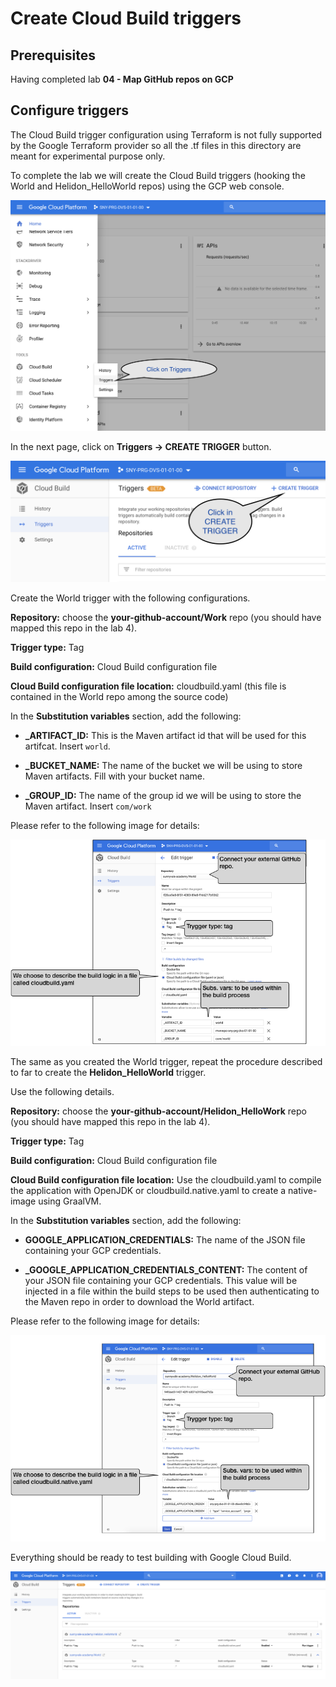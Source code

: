 # Create Cloud Build triggers

## Prerequisites

Having completed lab **04 - Map GitHub repos on GCP**

## Configure triggers

The Cloud Build trigger configuration using Terraform is not fully supported by the Google Terraform provider so all the .tf files in this directory are meant for experimental purpose only.

To complete the lab we will create the Cloud Build triggers (hooking the World and Helidon_HelloWorld repos) using the GCP web console.

![GCP Cloud Build Triggers link](img/gcp_cb_triggers.png)

In the next page, click on **Triggers -> CREATE TRIGGER** button.

![GCP Cloud Build page](img/gcp_create_trigger.png)

Create the World trigger with the following configurations.

**Repository:** choose the **your-github-account/Work** repo  (you should have mapped this repo in the lab 4).

**Trigger type:** Tag

**Build configuration:** Cloud Build configuration file

**Cloud Build configuration file location:** cloudbuild.yaml (this file is contained in the World repo among the source code)

In the **Substitution variables** section, add the following:

- **_ARTIFACT_ID:** This is the Maven artifact id that will be used for this artifcat. Insert `world`.

- **_BUCKET_NAME:** The name of the bucket we will be using to store Maven artifacts. Fill with your bucket name.

- **_GROUP_ID:** The name of the group id we will be using to store the Maven artifact. Insert `com/work`

Please refer to the following image for details:

![World trigger config](img/world_trigger.png)

The same as you created the World trigger, repeat the procedure described to far to create the **Helidon_HelloWorld** trigger.

Use the following details.

**Repository:** choose the **your-github-account/Helidon_HelloWork** repo  (you should have mapped this repo in the lab 4).

**Trigger type:** Tag

**Build configuration:** Cloud Build configuration file

**Cloud Build configuration file location:** Use the cloudbuild.yaml to compile the application with OpenJDK or cloudbuild.native.yaml to create a native-image using GraalVM.

In the **Substitution variables** section, add the following:

- **GOOGLE_APPLICATION_CREDENTIALS:** The name of the JSON file containing your GCP credentials. 

- **_GOOGLE_APPLICATION_CREDENTIALS_CONTENT:** The content of your JSON file containing your GCP credentials. This value will be injected in a file within the build steps to be used then authenticating to the Maven repo in order to download the World artifact. 

Please refer to the following image for details:

![Helidon_HelloWorld trigger config](img/helloworld_trigger.png) 

Everything should be ready to test building with Google Cloud Build.



![Helidon_HelloWorld trigger config](img/cb_triggers.png) 